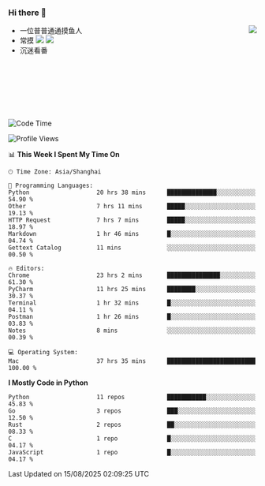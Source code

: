 ### Hi there 👋


<a href="https://github.com/yanlc39">
  <img align="right" src="https://github-readme-stats.vercel.app/api?username=yanlc39&show_icons=true&hide_border=true&icon_color=586069&title_color=a0a9af">
</a>

- 一位普普通通摸鱼人
- 常摸 ![](https://img.shields.io/badge/-Python-3e74a2?style=flat-square&logo=Python&logoColor=fff) ![](https://img.shields.io/badge/-C%2B%2B-brightgreen?style=flat-square)
- 沉迷看番



<br><br><br><br><br><br>


<!--START_SECTION:waka-->
![Code Time](http://img.shields.io/badge/Code%20Time-1%2C569%20hrs%2011%20mins-blue)

![Profile Views](http://img.shields.io/badge/Profile%20Views-0-blue)

📊 **This Week I Spent My Time On** 

```text
🕑︎ Time Zone: Asia/Shanghai

💬 Programming Languages: 
Python                   20 hrs 38 mins      ██████████████░░░░░░░░░░░   54.90 % 
Other                    7 hrs 11 mins       █████░░░░░░░░░░░░░░░░░░░░   19.13 % 
HTTP Request             7 hrs 7 mins        █████░░░░░░░░░░░░░░░░░░░░   18.97 % 
Markdown                 1 hr 46 mins        █░░░░░░░░░░░░░░░░░░░░░░░░   04.74 % 
Gettext Catalog          11 mins             ░░░░░░░░░░░░░░░░░░░░░░░░░   00.50 % 

🔥 Editors: 
Chrome                   23 hrs 2 mins       ███████████████░░░░░░░░░░   61.30 % 
PyCharm                  11 hrs 25 mins      ████████░░░░░░░░░░░░░░░░░   30.37 % 
Terminal                 1 hr 32 mins        █░░░░░░░░░░░░░░░░░░░░░░░░   04.11 % 
Postman                  1 hr 26 mins        █░░░░░░░░░░░░░░░░░░░░░░░░   03.83 % 
Notes                    8 mins              ░░░░░░░░░░░░░░░░░░░░░░░░░   00.39 % 

💻 Operating System: 
Mac                      37 hrs 35 mins      █████████████████████████   100.00 % 
```

**I Mostly Code in Python** 

```text
Python                   11 repos            ███████████░░░░░░░░░░░░░░   45.83 % 
Go                       3 repos             ███░░░░░░░░░░░░░░░░░░░░░░   12.50 % 
Rust                     2 repos             ██░░░░░░░░░░░░░░░░░░░░░░░   08.33 % 
C                        1 repo              █░░░░░░░░░░░░░░░░░░░░░░░░   04.17 % 
JavaScript               1 repo              █░░░░░░░░░░░░░░░░░░░░░░░░   04.17 % 
```




 Last Updated on 15/08/2025 02:09:25 UTC
<!--END_SECTION:waka-->
